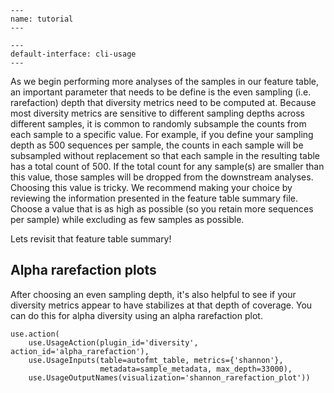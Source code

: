 
```{usage-scope}
---
name: tutorial
---
```

```{usage-selector}
---
default-interface: cli-usage
---
```

As we begin performing more analyses of the samples in our feature table, an
important parameter that needs to be define is the even sampling (i.e.
rarefaction) depth that diversity metrics need to be computed at. Because most
diversity metrics are sensitive to different sampling depths across different
samples, it is common to randomly subsample the counts from each sample to a
specific value. For example, if you define your sampling depth as 500 sequences
per sample, the counts in each sample will be subsampled without replacement so
that each sample in the resulting table has a total count of 500. If the total
count for any sample(s) are smaller than this value, those samples will be
dropped from the downstream analyses. Choosing this value is tricky. We
recommend making your choice by reviewing the information presented in the
feature table summary file. Choose a value that is as high as possible (so you
retain more sequences per sample) while excluding as few samples as possible.

Lets revisit that feature table summary! 

## Alpha rarefaction plots

After choosing an even sampling depth, it's also helpful to see if your
diversity metrics appear to have stabilizes at that depth of coverage. You can
do this for alpha diversity using an alpha rarefaction plot.

```{usage}
use.action(
    use.UsageAction(plugin_id='diversity', action_id='alpha_rarefaction'),
    use.UsageInputs(table=autofmt_table, metrics={'shannon'},
                    metadata=sample_metadata, max_depth=33000),
    use.UsageOutputNames(visualization='shannon_rarefaction_plot'))
```

